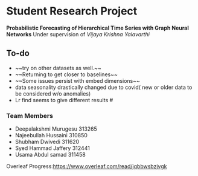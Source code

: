 # Student Research Project
**Probabilistic Forecasting of Hierarchical Time Series with Graph Neural Networks** Under supervision of *Vijaya Krishna Yalavarthi*

<h2>To-do</h3>
<ul>
<li>~~try on other datasets as well.~~</li>
<li>~~Returning to get closer to baselines~~</li>
<li>~~Some issues persist with embed dimensions~~</li>
<li>data seasonality drastically changed due to covid( new or older data to be considered w/o anomalies)</li>
<li>Lr find seems to give different results #</li>

</ul>
 
 

 
 

<h3>Team Members</h3>
<ul>
<li>Deepalakshmi Murugesu 313265</li>
<li>Najeebullah Hussaini 310850</li>
<li>Shubham Dwivedi 311620</li>
<li>Syed Hammad Jaffery 312441</li>
<li>Usama Abdul samad 311458</li>
</ul>

Overleaf Progress:https://www.overleaf.com/read/jqbbwsbzjvgk
